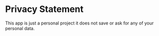 # Privacy Statement
This app is just a personal project it does not save or ask for any of your personal data.
